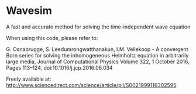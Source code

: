 # Wavesim
A fast and accurate method for solving the time-independent wave equation

When using this code, please refer to: 

G. Osnabrugge, S. Leedumrongwatthanakun, I.M. Vellekoop - A convergent Born series for solving the inhomogeneous Helmholtz equation in arbitrarily large media, Journal of Computational Physics Volume 322, 1 October 2016, Pages 113–124, doi:10.1016/j.jcp.2016.06.034

Freely available at: http://www.sciencedirect.com/science/article/pii/S0021999116302595
